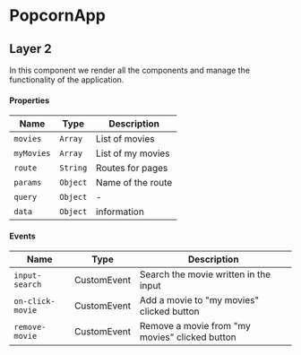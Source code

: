 # PopcornApp
## Layer 2

In this component we render all the components and manage the functionality of the application.

#### Properties
|Name|Type|Description|
|------|-------|-------|
|```movies```|```Array```|List of movies|
|```myMovies```|```Array```|List of my movies|
|```route```|```String```|Routes for pages|
|```params```|```Object```|Name of the route|
|```query```|```Object```|-|
|```data```|```Object```|information|

#### Events
|Name|Type|Description|
|---------|---------|-------|
|```input-search```|CustomEvent|Search the movie written in the input|
|```on-click-movie```|CustomEvent|Add a movie to "my movies" clicked button|
|```remove-movie```|CustomEvent|Remove a movie from "my movies" clicked button|